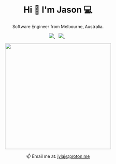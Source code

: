 <h1 align='center'>
  Hi 👋 I'm Jason 💻  
</h1>

<p align='center'>
  Software Engineer from Melbourne, Australia. 
</p>

<p align='center'>
  
  <a href="https://www.linkedin.com/in/jvlaj/">
    <img src="https://img.shields.io/badge/linkedin-%230077B5.svg?&style=for-the-badge&logo=linkedin&logoColor=white" />
  </a>&nbsp;&nbsp;
  <a href="https://www.twitter.com/jvlaj/">
    <img src="https://img.shields.io/badge/Twitter-1DA1F2?style=for-the-badge&logo=twitter&logoColor=white" />        
  </a>&nbsp;&nbsp;
  
</p>

<p align='center'>
  <a href="#"><img src="https://github-readme-stats.vercel.app/api?username=jvlaj&show_icons=true&count_private=true&theme=dark" width="350"></a>
</p>


<p align='center'>
  📫 Email me at: <a href='mailto:jvlaj@proton.me'>jvlaj@proton.me</a>
</p>
